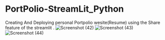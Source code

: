 # PortPolio-StreamLit_Python


Creating  And Deploying personal Portpolio wesite(Resume) using the Share feature of the streamlit .
![Screenshot (42)](https://user-images.githubusercontent.com/90518833/174406552-96c8cd04-7fe6-4fe8-ad75-920ca2600045.png)
![Screenshot (43)](https://user-images.githubusercontent.com/90518833/174406554-a457fcb0-186a-4d01-9e86-fbfa6770de27.png)
![Screenshot (44)](https://user-images.githubusercontent.com/90518833/174406556-2facf34a-cf90-422d-aa9a-f502aa91927c.png)
